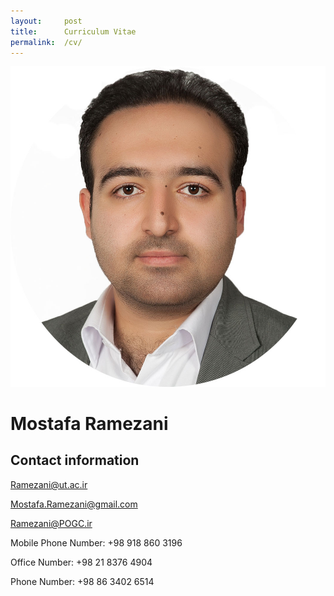 ```yaml
---
layout:     post
title:      Curriculum Vitae
permalink:  /cv/
---
```

![Mostafa Ramezani](https://raw.githubusercontent.com/anonymoustafa/anonymostafa.github.io/master/pictures/mostafaramezani.jpg)

# Mostafa Ramezani
## Contact information

[Ramezani@ut.ac.ir](mailto:ramezani@ut.ac.ir)

[Mostafa.Ramezani@gmail.com](mailto:Mostafa.Ramezani@gmail.com)


[Ramezani@POGC.ir](mailto:Ramezani@pogc.ir)




 Mobile Phone Number: +98 918 860 3196
 
 Office Number: +98 21 8376 4904

Phone Number: +98 86 3402 6514
